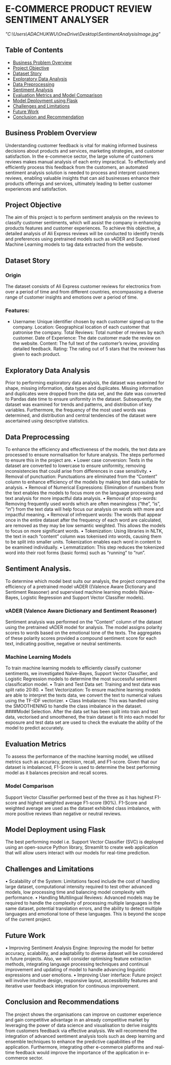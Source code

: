# E-COMMERCE PRODUCT REVIEW SENTIMENT ANALYSER
*"C:\Users\ADACHUKWU\OneDrive\Desktop\SentimentAnalysisImage.jpg"*
## Table of Contents
- [Business Problem Overview](#business-problem-overview)
- [Project Objective](#project-objective)
- [Dataset Story](#dataset-story)
- [Exploratory Data Analysis](#exploratory-data-analysis)
- [Data Preprocessing](#data-preprocessing)
- [Sentiment Analysis](#sentiment-analysis)
- [Evaluation Metrics and Model Comparison](#evaluation-metrics-and-model-comparison)
- [Model Deployment using Flask](#model-deployment-using-flask)
- [Challenges and Limitations](#challenges-and-limitations)
- [Future Work](#future-work)
- [Conclusion and Recommendation](#conclusion-and-recommendation)

  
## Business Problem Overview
Understanding customer feedback is vital for making informed business decisions about products and services, marketing strategies, and customer satisfaction. In the e-commerce sector, the large volume of customers reviews makes manual analysis of each entry impractical. To effectively and efficiently process this feedback from the customers, an automated sentiment analysis solution is needed to process and interpret customers reviews, enabling valuable insights that can aid businesses enhance their products offerings and services, ultimately leading to better customer experiences and satisfaction.

## Project Objective
The aim of this project is to perform sentiment analysis on the reviews to classify customer sentiments, which will assist the company in enhancing products features and customer experiences.
To achieve this objective, a detailed analysis of Ali Express reviews will be conducted to identify trends and preferences using pretrained models such as vADER and Supervised Machine Learning models to tag data extracted from the website. 

## Dataset Story
### Origin
The dataset consists of Ali Express customer reviews for electronics from over a period of time and from different countries, encompassing a diverse range of customer insights and emotions over a period of time.
### Features:
* Username: Unique identifier chosen by each customer signed up to the company.
Location: Geographical location of each customer that patronise the company.
Total Reviews: Total number of reviews by each customer.
Date of Experience: The date customer made the review on the website.
Content: The full text of the customer’s review, providing detailed feedback.
Rating: The rating out of 5 stars that the reviewer has given to each product.

## Exploratory Data Analysis
Prior to performing exploratory data analysis, the dataset was examined for shape, missing information, data types and duplicates. Missing information and duplicates were dropped from the data set, and the date was converted to Pandas date time to ensure uniformity in the dataset.
Subsequently, the dataset was examined for trends and patterns, and distribution of key variables. Furthermore, the frequency of the most used words was determined, and distribution and central tendencies of the dataset were ascertained using descriptive statistics.
## Data Preprocessing
To enhance the efficiency and effectiveness of the models, the text data are processed to ensure normalisation for future analysis. The steps performed to ensure this in the project are.
•	Lower case conversion: Texts in the dataset are converted to lowercase to ensure uniformity, removing inconsistencies that could arise from differences in case sensitivity.
•	Removal of punctuation: Punctuations are eliminated from the “Content” column to enhance efficiency of the models by making text data suitable for analysis.
•	Removal of Numerical Expressions: Elimination of numbers from the text enables the models to focus more on the language processing and text analysis for more impactful data analysis.
•	Removal of stop-words: Removing frequently used words which are often meaningless (“the”, “is”, “in”) from the text data will help focus our analysis on words with more and impactful meaning.
•	Removal of infrequent words: The words that appear once in the entire dataset after the frequency of each word are calculated, are removed as they may be low semantic weighted. This allows the models to focus on more significant words.
•	Tokenization: Using libraries in NLTK, the text in each “content” column was tokenised into words, causing them to be split into smaller units. Tokenization enables each word in content to be examined individually.
•	Lemmatization: This step reduces the tokenized word into their root forms (basic forms) such as “running” to “run”.
## Sentiment Analysis.
To determine which model best suits our analysis, the project compared the efficiency of a pretrained model vADER ((Valence Aware Dictionary and Sentiment Reasoner) and supervised machine learning models (Naïve-Bayes, Logistic Regression and Support Vector Classifier models).
### vADER (Valence Aware Dictionary and Sentiment Reasoner)
Sentiment analysis was performed on the “Content” column of the dataset using the pretrained vADER model for analysis. The model assigns polarity scores to words based on the emotional tone of the texts. The aggregates of these polarity scores provided a compound sentiment score for each text, indicating positive, negative or neutral sentiments. 
 ### Machine Learning Models
To train machine learning models to efficiently classify customer sentiments, we investigated Naïve-Bayes, Support Vector Classifier, and Logistic Regression models to determine the most successful sentiment classification model. 
•	Train and Test Data set:  Training and test data was split ratio 20:80.
•	Text Vectorization: To ensure machine learning models are able to interpret the texts data, we convert the text to numerical values using the TF-IDF vectorizer. 
•	Class Imbalances: This was handled using the SMOOTHENING to handle the class imbalance in the dataset.
####Model Selection.
After the data set has been split into train and test data, vectorised and smoothened, the train dataset is fit into each model for exposure and test data set are used to check the evaluate the ability of the model to predict accurately.
## Evaluation Metrics
To assess the performance of the machine learning model, we utilised metrics such as accuracy, precision, recall, and F1-score. 
Given that our dataset is imbalanced, F1-Score is used to determine the best performing model as it balances precision and recall scores.
### Model Comparison 
Support Vector Classifier performed best of the three as it has highest F1-score and highest weighted average F1-score (90%). F1-Score and weighted average are used as the dataset exhibited class imbalance, with more positive reviews than negative or neutral reviews. 
## Model Deployment using Flask
The best performing model i.e. Support Vector Classifier (SVC) is deployed using an open-source Python library, Streamlit to create web application that will allow users interact with our models for real-time prediction.
## Challenges and Limitations
•	Scalability of the System: Limitations faced include the cost of handling large dataset, computational intensity required to test other advanced models, low processing time and balancing model complexity with performance. 
•	Handling Multilingual Reviews: Advanced models may be required to handle the complexity of processing multiple languages in the same dataset, potential translation errors, and the ability to detect multiple languages and emotional tone of these languages. This is beyond the scope of the current project.
## Future Work
•	Improving Sentiment Analysis Engine: Improving the model for better accuracy, scalability, and adaptability to diverse dataset will be considered in future projects. Also, we will consider optimising feature extraction methods, integrating language processing techniques and continual improvement and updating of model to handle advancing linguistic expressions and user emotions.
•	Improving User interface: Future project will involve intuitive design, responsive layout, accessibility features and iterative user feedback integration for continuous improvement.
## Conclusion and Recommendations
The project shows the organisations can improve on customer experience and gain competitive advantage in an already competitive market by leveraging the power of data science and visualisation to derive insights from customers feedback via effective analysis. 
We will recommend the integration of advanced sentiment analysis tools such as deep learning and ensemble techniques to enhance the predictive capabilities of the application. Furthermore, integrating other e-commerce platforms and real-time feedback would improve the importance of the application in e-commerce sector.

